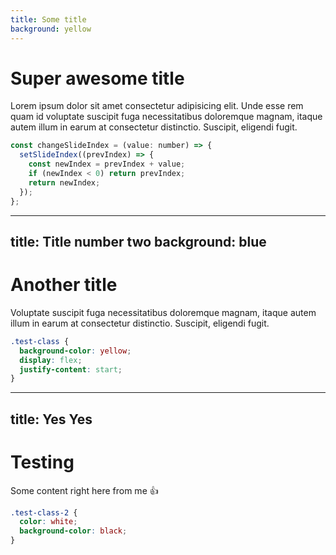 ```yaml
---
title: Some title
background: yellow
---
```


# Super awesome title

Lorem ipsum dolor sit amet consectetur adipisicing elit. Unde esse rem quam id
voluptate suscipit fuga necessitatibus doloremque magnam, itaque autem illum in
earum at consectetur distinctio. Suscipit, eligendi fugit.

```js
const changeSlideIndex = (value: number) => {
  setSlideIndex((prevIndex) => {
    const newIndex = prevIndex + value;
    if (newIndex < 0) return prevIndex;
    return newIndex;
  });
};
```

---
title: Title number two
background: blue
---

# Another title

Voluptate suscipit fuga necessitatibus doloremque magnam, itaque autem illum in
earum at consectetur distinctio. Suscipit, eligendi fugit.

```css
.test-class {
  background-color: yellow;
  display: flex;
  justify-content: start;
}
```

---
title: Yes Yes
---

# Testing

Some content right here from me :+1:

```css
.test-class-2 {
  color: white;
  background-color: black;
}
```

